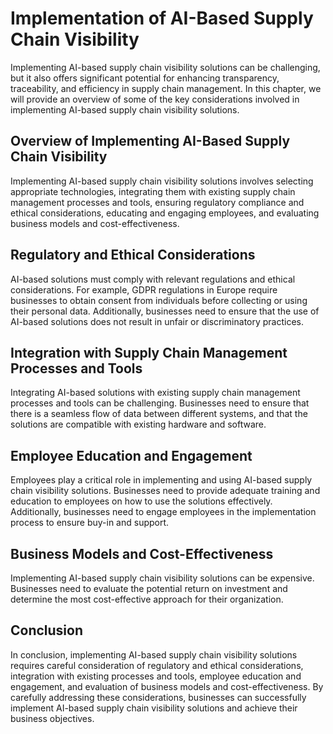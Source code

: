 Implementation of AI-Based Supply Chain Visibility
===========================================================

Implementing AI-based supply chain visibility solutions can be challenging, but it also offers significant potential for enhancing transparency, traceability, and efficiency in supply chain management. In this chapter, we will provide an overview of some of the key considerations involved in implementing AI-based supply chain visibility solutions.

Overview of Implementing AI-Based Supply Chain Visibility
---------------------------------------------------------

Implementing AI-based supply chain visibility solutions involves selecting appropriate technologies, integrating them with existing supply chain management processes and tools, ensuring regulatory compliance and ethical considerations, educating and engaging employees, and evaluating business models and cost-effectiveness.

Regulatory and Ethical Considerations
-------------------------------------

AI-based solutions must comply with relevant regulations and ethical considerations. For example, GDPR regulations in Europe require businesses to obtain consent from individuals before collecting or using their personal data. Additionally, businesses need to ensure that the use of AI-based solutions does not result in unfair or discriminatory practices.

Integration with Supply Chain Management Processes and Tools
------------------------------------------------------------

Integrating AI-based solutions with existing supply chain management processes and tools can be challenging. Businesses need to ensure that there is a seamless flow of data between different systems, and that the solutions are compatible with existing hardware and software.

Employee Education and Engagement
---------------------------------

Employees play a critical role in implementing and using AI-based supply chain visibility solutions. Businesses need to provide adequate training and education to employees on how to use the solutions effectively. Additionally, businesses need to engage employees in the implementation process to ensure buy-in and support.

Business Models and Cost-Effectiveness
--------------------------------------

Implementing AI-based supply chain visibility solutions can be expensive. Businesses need to evaluate the potential return on investment and determine the most cost-effective approach for their organization.

Conclusion
----------

In conclusion, implementing AI-based supply chain visibility solutions requires careful consideration of regulatory and ethical considerations, integration with existing processes and tools, employee education and engagement, and evaluation of business models and cost-effectiveness. By carefully addressing these considerations, businesses can successfully implement AI-based supply chain visibility solutions and achieve their business objectives.
